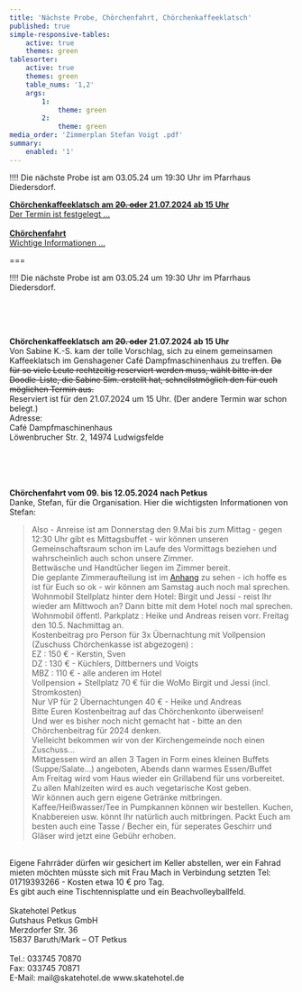 ```yaml
---
title: 'Nächste Probe, Chörchenfahrt, Chörchenkaffeeklatsch'
published: true
simple-responsive-tables:
    active: true
    themes: green
tablesorter:
    active: true
    themes: green
    table_nums: '1,2'
    args:
        1:
            theme: green
        2:
            theme: green
media_order: 'Zimmerplan Stefan Voigt .pdf'
summary:
    enabled: '1'
---
```


!!!! Die nächste Probe ist am 03.05.24 um 19:30 Uhr im Pfarrhaus Diedersdorf.
<br/>


[<i class="fa fa-hand-o-right"></i>**Chörchenkaffeeklatsch am ~~20. oder~~ 21.07.2024 ab 15 Uhr**](/choerchen-intern/choerchenneuigkeiten/probe-am-26-04-2024-choerchenfahrt-choerchenkaffeeklatsch#kaffeeklatsch)</br>[Der Termin ist festgelegt ...](/choerchen-intern/choerchenneuigkeiten/probe-am-26-04-2024-choerchenfahrt-choerchenkaffeeklatsch#kaffeeklatsch)
</br>
</br>
[<i class="fa fa-hand-o-right"></i>**Chörchenfahrt**](/choerchen-intern/choerchenneuigkeiten/probe-am-26-04-2024-choerchenfahrt-choerchenkaffeeklatsch#fahrt)</br>
[Wichtige Informationen ...](/choerchen-intern/choerchenneuigkeiten/probe-am-26-04-2024-choerchenfahrt-choerchenkaffeeklatsch#fahrt)

===



!!!! Die nächste Probe ist am 03.05.24 um 19:30 Uhr im Pfarrhaus Diedersdorf.


</br>

<span id=kaffeeklatsch></br></br></span>
**Chörchenkaffeeklatsch am ~~20. oder~~ 21.07.2024 ab 15 Uhr**</br>
Von Sabine K.-S. kam der tolle Vorschlag, sich zu einem gemeinsamen Kaffeeklatsch im Genshagener Café Dampfmaschinenhaus zu treffen.
~~Da für so viele Leute rechtzeitig reserviert werden muss, wählt bitte in der Doodle-Liste, die Sabine Sim. erstellt hat, schnellstmöglich den für euch möglichen Termin aus.~~</br>
Reserviert ist für den 21.07.2024 um 15 Uhr. (Der andere Termin war schon belegt.)
</br>
Adresse:</br>
Café Dampfmaschinenhaus</br>
Löwenbrucher Str. 2, 14974 Ludwigsfelde</br>
</br>
</br>

<span id=fahrt></br></br></span>
**Chörchenfahrt vom 09. bis 12.05.2024 nach Petkus**</br>
Danke, Stefan, für die Organisation. Hier die wichtigsten Informationen von Stefan:</br>
> Also - Anreise ist am Donnerstag den 9.Mai bis zum Mittag - gegen 12:30 Uhr gibt es Mittagsbuffet - wir können unseren Gemeinschaftsraum schon im Laufe des Vormittags beziehen und wahrscheinlich auch schon unsere Zimmer. </br>
Bettwäsche und Handtücher liegen im Zimmer bereit. </br>
Die geplante Zimmeraufteilung ist im [Anhang](Zimmerplan%20Stefan%20Voigt%20.pdf) zu sehen - ich hoffe es ist für Euch so ok - wir können am Samstag auch noch mal sprechen.</br>
Wohnmobil Stellplatz hinter dem Hotel: Birgit und Jessi - reist Ihr wieder am Mittwoch an? Dann bitte mit dem Hotel noch mal sprechen. </br>
Wohnmobil öffentl. Parkplatz : Heike und Andreas reisen vorr. Freitag den 10.5. Nachmittag an.</br>
Kostenbeitrag pro Person für 3x Übernachtung mit Vollpension (Zuschuss Chörchenkasse ist abgezogen) :</br> 
EZ : 150 € - Kerstin, Sven</br>
DZ : 130 € - Küchlers, Dittberners und Voigts</br>
MBZ : 110 € - alle anderen im Hotel</br>
Vollpension + Stellplatz 70 € für die WoMo Birgit und Jessi (incl. Stromkosten)</br>
Nur VP für 2 Übernachtungen 40 € - Heike und Andreas</br>
Bitte Euren Kostenbeitrag auf das Chörchenkonto überweisen!</br>
Und wer es bisher noch nicht gemacht hat - bitte an den Chörchenbeitrag für 2024 denken.</br>
Vielleicht bekommen wir von der Kirchengemeinde noch einen Zuschuss...</br>
Mittagessen wird an allen 3 Tagen in Form eines kleinen Buffets (Suppe/Salate...) angeboten, Abends dann warmes Essen/Buffet</br>
Am Freitag wird vom Haus wieder ein Grillabend für uns vorbereitet. Zu allen Mahlzeiten wird es auch vegetarische Kost geben. </br>
Wir können auch gern eigene Getränke mitbringen. Kaffee/Heißwasser/Tee in Pumpkannen können wir bestellen. Kuchen, Knabbereien usw. könnt Ihr natürlich auch mitbringen. Packt Euch am besten auch eine Tasse / Becher ein, für seperates Geschirr und Gläser wird jetzt eine Gebühr erhoben. 
 </br>
Eigene Fahrräder dürfen wir gesichert im Keller abstellen, wer ein Fahrad mieten möchten müsste sich mit Frau Mach in Verbindung setzten Tel: 01719393266 - Kosten etwa 10 € pro Tag. </br>
Es gibt auch eine Tischtennisplatte und ein Beachvolleyballfeld.</br>
</br> 
Skatehotel Petkus</br>
Gutshaus Petkus GmbH</br>
Merzdorfer Str. 36</br>
15837 Baruth/Mark – OT Petkus</br>
 </br>
Tel.: 033745 70870</br>
Fax: 033745 70871</br>
E-Mail: mail@skatehotel.de   www.skatehotel.de</br>

